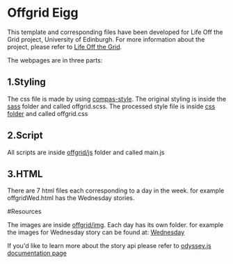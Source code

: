 # Offgrid Eigg

This template and corresponding files have been developed for Life Off the Grid project, University of Edinburgh.
For more information about the project, please refer to [Life Off the Grid](http://lifeoffthegrid.net/).

The webpages are in three parts:


## 1.Styling
The css file is made by using [compas-style](http://compass-style.org/). The original styling is inside the [sass](https://github.com/Mehrpouya/offgrid-eigg/tree/gh-pages/sass) folder and called offgrid.scss.
The processed style file is inside [css folder](https://github.com/Mehrpouya/offgrid-eigg/tree/gh-pages/css) and called offgrid.css

## 2.Script

All scripts are inside [offgrid/js](https://github.com/Mehrpouya/offgrid-eigg/tree/gh-pages/offgrid/js) folder and called main.js

## 3.HTML

There are 7 html files each corresponding to a day in the week. for example offgridWed.html has the Wednesday stories.


#Resources

The images are inside [offgrid/img](https://github.com/Mehrpouya/offgrid-eigg/tree/gh-pages/offgrid/img). Each day has its own folder. for example the images for Wednesday story can be found at: [Wednesday](https://github.com/Mehrpouya/offgrid-eigg/tree/gh-pages/offgrid/img/wednesday) 

If you'd like to learn more about the story api please refer to [odyssey.js documentation page](http://cartodb.github.io/odyssey.js/documentation/)

